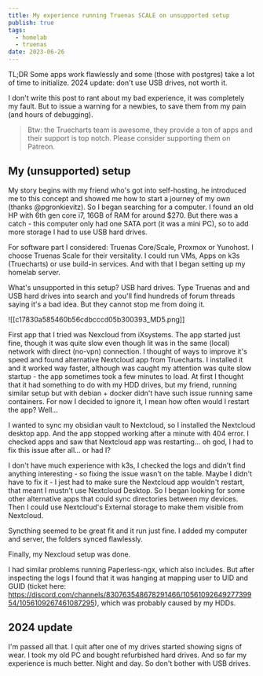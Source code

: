 ```yaml
---
title: My experience running Truenas SCALE on unsupported setup
publish: true
tags:
  - homelab
  - truenas
date: 2023-06-26
---
```

TL;DR Some apps work flawlessly and some (those with postgres) take a lot of time to initialize. 2024 update: don't use USB drives, not worth it.

I don't write this post to rant about my bad experience, it was completely my fault. But to issue a warning for a newbies, to save them from my pain (and hours of debugging).

> Btw: the Truecharts team is awesome, they provide a ton of apps and their support is top notch. Please consider supporting them on Patreon.

## My (unsupported) setup

My story begins with my friend who's got into self-hosting, he introduced me to this concept and showed me how to start a journey of my own (thanks @pgronkievitz). So I began searching for a computer. I found an old HP with 6th gen core i7, 16GB of RAM for around $270. But there was a catch - this computer only had one SATA port (it was a mini PC), so to add more storage I had to use USB hard drives.

For software part I considered: Truenas Core/Scale, Proxmox or Yunohost. I choose Truenas Scale for their versitality. I could run VMs, Apps on k3s (Truecharts) or use build-in services. And with that I began setting up my homelab server. 

What's unsupported in this setup? USB hard drives. Type Truenas and and USB hard drives into search and you'll find hundreds of forum threads saying it's a bad idea. But they cannot stop me from doing it. 

![[c17830a585460b56cdbcccd05b300393_MD5.png]]

First app that I tried was Nexcloud from iXsystems. The app started just fine, though it was quite slow even though Iit was in the same (local) network with direct (no-vpn) connection. I thought of ways to improve it's speed and found alternative Nextcloud app from Truecharts. I installed it and it worked way faster, although was caught my attention was quite slow startup - the app sometimes took a few minutes to load. At first I thought that it had something to do with my HDD drives, but my friend, running similar setup but with debian + docker didn't have such issue running  same containers. For now I decided to ignore it, I mean how often would I restart the app? Well...

I wanted to sync my obsidian vault to Nextcloud, so I installed the Nextcloud desktop app. And the app stopped working after a minute with 404 error. I checked apps and saw that Nextcloud app was restarting... oh god, I had to fix this issue after all... or had I?

I don't have much experience with k3s, I checked the logs and didn't find anything interesting - so fixing the issue wasn't on the table. Maybe I didn't have to fix it - I jest had to make sure the Nextcloud app wouldn't restart, that meant I mustn't use Nextcloud Desktop. So I began looking for some other alternative apps that could sync directories between my devices. Then I could use Nextcloud's External storage to make them visible from Nextcloud.

Syncthing seemed to be great fit and it run just fine. I added my computer and server, the folders synced flawlessly.

Finally, my Nexcloud setup was done.

I had similar problems running Paperless-ngx, which also includes. But after inspecting the logs I found that it was hanging at mapping user to UID and GUID (ticket here: https://discord.com/channels/830763548678291466/1056109264927739954/1056109267461087295), which was probably caused by my HDDs.

## 2024 update

I'm passed all that. I quit after one of my drives started showing signs of wear. I took my old PC and bought refurbished hard drives. And so far my experience is much better. Night and day. So don't bother with USB drives.